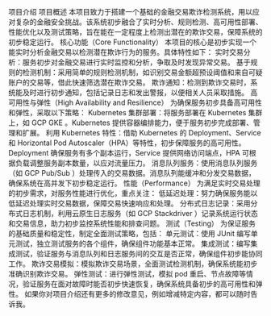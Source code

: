 项目介绍
项目概述
本项目致力于搭建一个基础的金融交易欺诈检测系统，用以应对复杂的金融安全挑战。该系统初步融合了实时分析、规则检测、高可用性部署、性能优化以及测试策略，旨在能在一定程度上检测出潜在的欺诈交易，保障系统的初步稳定运行。
核心功能（Core Functionality）
本项目的核心是初步实现一个能实时分析金融交易以检测潜在欺诈行为的服务。具体特性如下：
实时交易分析：服务初步对金融交易进行实时监控和分析，争取及时发现异常交易。
基于规则的检测机制：采用简单的规则检测机制，如识别交易金额超预设阈值和来自可疑账户的交易等，借此快速筛选潜在欺诈交易。
欺诈通知：检测到欺诈交易时，系统能及时进行初步通知，包括记录日志和发出警报，以便相关人员采取措施。
高可用性与弹性（High Availability and Resilience）
为确保服务初步具备高可用性和弹性，采取以下策略：
Kubernetes 集群部署：将服务部署在 Kubernetes 集群上，如 GCP GKE 。Kubernetes 提供容器编排能力，便于服务初步完成部署、管理和扩展。
利用 Kubernetes 特性：借助 Kubernetes 的 Deployment、Service 和 Horizontal Pod Autoscaler（HPA）等特性，初步保障服务的高可用性。Deployment 确保服务有多个副本运行，Service 提供网络访问端点，HPA 可根据负载调整服务副本数量，以应对流量压力。
消息队列服务：使用消息队列服务（如 GCP Pub/Sub ）处理传入的交易数据。消息队列能缓冲和分发交易数据，确保系统在高并发下初步稳定运行。
性能（Performance）
为满足实时交易处理的初步需求，对服务性能进行优化，重点关注：
低延迟处理：努力确保服务能以低延迟处理实时交易数据，保障交易快速响应和处理。
分布式日志记录：采用分布式日志机制，利用云原生日志服务（如 GCP Stackdriver ）记录系统运行状态和交易信息，助力初步监控系统性能和排查问题。
测试（Testing）
为保证服务的基础质量和稳定性，制定全面测试策略，包括：
单元测试：使用 JUnit 编写单元测试，独立测试服务的各个组件，确保组件功能基本正常。
集成测试：编写集成测试，验证服务与消息队列和日志服务间的交互是否正常，确保组件初步能协同工作。
欺诈交易模拟：模拟欺诈交易场景，全面测试检测机制，确保系统能初步准确识别欺诈交易。
弹性测试：进行弹性测试，模拟 pod 重启、节点故障等情况，验证服务在面对故障时能否初步快速恢复，确保系统具备初步的高可用性和弹性。
如果你对项目介绍还有更多的修改意见，例如增减特定内容，都可以随时告诉我。
